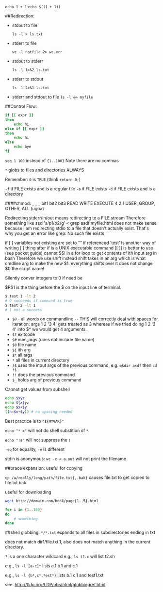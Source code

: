 `echo 1 + 1` `echo $((1 + 1))`

##Redirection:

* stdout to file

    `ls -l > ls.txt`
* stderr to file
    
    `wc -l notfile 2> wc.err`
* stdout to stderr
    
    `ls -l 1>&2 ls.txt`
* stderr to stdout
    
    `ls -l 2>&1 ls.txt`

* stderr and stdout to file
    `ls -l &> myfile`

##Control Flow:
```bash
if [[ expr ]]
then
    echo hi
else if [[ expr ]]
then
    echo hi
else
    echo bye
fi
```


`seq 1 100` instead of `{1..100}` Note there are no commas

`*` globs to files and directories ALWAYS

Remember: `0` is `TRUE` (think `return 0;`)

`-f` if FILE exists and is a regular file
`-a` if FILE exists
`-d` if FILE exists and is a directory

####chmod:
    _ _ _
    bit1 bit2 bit3 READ WRITE EXECUTE
    4 2 1
    USER, GROUP, OTHER, ALL (ugoa)

Redirecting stderr/in/out means redirecting to a FILE stream
Therefore something like sed 's/p1/p2/g' < grep asdf myfile.html
does not make sense because i am redirecting stdio to a file that doesn't actually exist.
That's why you get an error like grep: No such file exists

if [ ]
variables not existing are set to "" if referenced
'test' is another way of writing [ ]
thing after if is a UNIX executable command
[[ ]] is better to use (see pocket guide)
cannot $$i in a for loop to get contents of ith input arg in bash
Therefore we use shift instead
    shift takes in an arg which is what cmdline arg to make the new $1. everything shifts over
    it does not change $0 the script name!

Silently conver integers to 0 if need be

$PS1 is the thing before the $ on the input line of terminal.

```bash
$ test 1 -lt 2
# 0 succeeds if command is true
$ test 2 -lt 1
# 1 not a success
```

* `$@` - all words on commandline -- THIS will correctly deal with spaces for iteration: args 1 2 '3 4' gets treated as 3 whereas
    if we tried doing 1 2 '3 4' into $* we would get 4 arguments.
* `$?` exitcode
* `$#` num_args (does not include file name)
* `$0` file name
* `$i` ith arg
* `$*` all args
* `*` all files in current directory
* `!$` uses the input args of the previous command, e.g. `mkdir asdf` then `cd !$`
* `!!` does the previous command
* `$_` holds arg of previous command

Cannot get values from subshell

```bash
echo $xyz
echo ${x}yz
echo $x+$y
((n=$x+$y)) # no spacing needed
```

Best practice is to `"${MYVAR}"`

`echo "* x"` will not do shell substition of `*`.

`echo "!a"` will not suppress the `!`

`-eq` for equality, `-e` is different

stdin is anonymous: `wc -c < a.out` will not print the filename

##brace expansion:
useful for copying

`cp /a/really/long/path/file.txt{,.bak}`
    causes file.txt to get copied to file.txt.bak

useful for downloading

```bash
wget http://domain.com/book/page{1..5}.html

for i in {1..100}
do
    # something
done
```

##shell globbing:
`*/*.txt` expands to all files in subdirectories ending in txt

does not match dir1/file.txt.1, also does not match anything in the current directory.

`?` is a one character wildcard
e.g., `ls t?.c` will list t2.sh

e.g., `ls -l [a-c]*` lists a.1 b.1 and c.1

e.g., `ls -l {b*,c*,*est*}` lists b.1 c.1 and test1.txt

see: http://tldp.org/LDP/abs/html/globbingref.html
